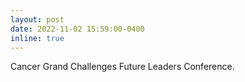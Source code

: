 ```yaml
---
layout: post
date: 2022-11-02 15:59:00-0400
inline: true
---
```


Cancer Grand Challenges Future Leaders Conference.
